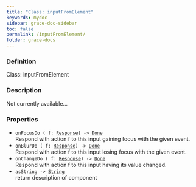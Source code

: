 ```yaml
---
title: "Class: inputFromElement"
keywords: mydoc
sidebar: grace-doc-sidebar
toc: false
permalink: /inputFromElement/
folder: grace-docs
---
```


### Definition
Class: inputFromElement  

### Description
Not currently available...  

### Properties
  
- `onFocusDo ( f: `[`Response`](/grace-documentation/Response)`) -> `[`Done`]({{site.baseurl}}/404)  
Respond with action f to this input gaining focus with the given event.
- `onBlurDo ( f: `[`Response`](/grace-documentation/Response)`) -> `[`Done`]({{site.baseurl}}/404)  
Respond with action f to this input losing focus with the given event.
- `onChangeDo ( f: `[`Response`](/grace-documentation/Response)`) -> `[`Done`]({{site.baseurl}}/404)  
Respond with action f to this input having its value changed.
- `asString -> `[`String`]({{site.baseurl}}/404)  
return description of component
